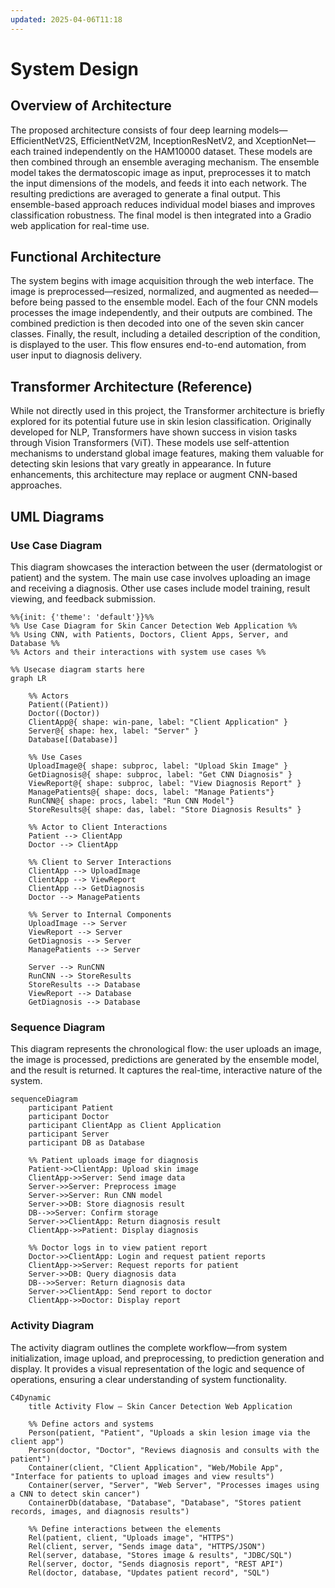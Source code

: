 ```yaml
---
updated: 2025-04-06T11:18
---
```


System Design
=============

Overview of Architecture
------------------------

The proposed architecture consists of four deep learning models—EfficientNetV2S, EfficientNetV2M, InceptionResNetV2, and XceptionNet—each trained independently on the HAM10000 dataset. These models are then combined through an ensemble averaging mechanism. The ensemble model takes the dermatoscopic image as input, preprocesses it to match the input dimensions of the models, and feeds it into each network. The resulting predictions are averaged to generate a final output. This ensemble-based approach reduces individual model biases and improves classification robustness. The final model is then integrated into a Gradio web application for real-time use.

Functional Architecture
-----------------------

The system begins with image acquisition through the web interface. The image is preprocessed—resized, normalized, and augmented as needed—before being passed to the ensemble model. Each of the four CNN models processes the image independently, and their outputs are combined. The combined prediction is then decoded into one of the seven skin cancer classes. Finally, the result, including a detailed description of the condition, is displayed to the user. This flow ensures end-to-end automation, from user input to diagnosis delivery.

Transformer Architecture (Reference)
------------------------------------

While not directly used in this project, the Transformer architecture is briefly explored for its potential future use in skin lesion classification. Originally developed for NLP, Transformers have shown success in vision tasks through Vision Transformers (ViT). These models use self-attention mechanisms to understand global image features, making them valuable for detecting skin lesions that vary greatly in appearance. In future enhancements, this architecture may replace or augment CNN-based approaches.

UML Diagrams
------------

### Use Case Diagram ###

This diagram showcases the interaction between the user (dermatologist or patient) and the system. The main use case involves uploading an image and receiving a diagnosis. Other use cases include model training, result viewing, and feedback submission.

```mermaid
%%{init: {'theme': 'default'}}%%
%% Use Case Diagram for Skin Cancer Detection Web Application %%
%% Using CNN, with Patients, Doctors, Client Apps, Server, and Database %%
%% Actors and their interactions with system use cases %%

%% Usecase diagram starts here
graph LR

    %% Actors
    Patient((Patient))
    Doctor((Doctor))
    ClientApp@{ shape: win-pane, label: "Client Application" }
    Server@{ shape: hex, label: "Server" }
    Database[(Database)]

    %% Use Cases
    UploadImage@{ shape: subproc, label: "Upload Skin Image" }
    GetDiagnosis@{ shape: subproc, label: "Get CNN Diagnosis" }
    ViewReport@{ shape: subproc, label: "View Diagnosis Report" }
    ManagePatients@{ shape: docs, label: "Manage Patients"}
    RunCNN@{ shape: procs, label: "Run CNN Model"}
    StoreResults@{ shape: das, label: "Store Diagnosis Results" }

    %% Actor to Client Interactions
    Patient --> ClientApp
    Doctor --> ClientApp

    %% Client to Server Interactions
    ClientApp --> UploadImage
    ClientApp --> ViewReport
    ClientApp --> GetDiagnosis
    Doctor --> ManagePatients

    %% Server to Internal Components
    UploadImage --> Server
    ViewReport --> Server
    GetDiagnosis --> Server
    ManagePatients --> Server

    Server --> RunCNN
    RunCNN --> StoreResults
    StoreResults --> Database
    ViewReport --> Database
    GetDiagnosis --> Database

```

### Sequence Diagram ###

This diagram represents the chronological flow: the user uploads an image, the image is processed, predictions are generated by the ensemble model, and the result is returned. It captures the real-time, interactive nature of the system.

```mermaid
sequenceDiagram
    participant Patient
    participant Doctor
    participant ClientApp as Client Application
    participant Server
    participant DB as Database

    %% Patient uploads image for diagnosis
    Patient->>ClientApp: Upload skin image
    ClientApp->>Server: Send image data
    Server->>Server: Preprocess image
    Server->>Server: Run CNN model
    Server->>DB: Store diagnosis result
    DB-->>Server: Confirm storage
    Server->>ClientApp: Return diagnosis result
    ClientApp->>Patient: Display diagnosis

    %% Doctor logs in to view patient report
    Doctor->>ClientApp: Login and request patient reports
    ClientApp->>Server: Request reports for patient
    Server->>DB: Query diagnosis data
    DB-->>Server: Return diagnosis data
    Server->>ClientApp: Send report to doctor
    ClientApp->>Doctor: Display report
```
### Activity Diagram ###

The activity diagram outlines the complete workflow—from system initialization, image upload, and preprocessing, to prediction generation and display. It provides a visual representation of the logic and sequence of operations, ensuring a clear understanding of system functionality.

```mermaid
C4Dynamic
    title Activity Flow – Skin Cancer Detection Web Application

    %% Define actors and systems
    Person(patient, "Patient", "Uploads a skin lesion image via the client app")
    Person(doctor, "Doctor", "Reviews diagnosis and consults with the patient")
    Container(client, "Client Application", "Web/Mobile App", "Interface for patients to upload images and view results")
    Container(server, "Server", "Web Server", "Processes images using a CNN to detect skin cancer")
    ContainerDb(database, "Database", "Database", "Stores patient records, images, and diagnosis results")

    %% Define interactions between the elements
    Rel(patient, client, "Uploads image", "HTTPS")
    Rel(client, server, "Sends image data", "HTTPS/JSON")
    Rel(server, database, "Stores image & results", "JDBC/SQL")
    Rel(server, doctor, "Sends diagnosis report", "REST API")
    Rel(doctor, database, "Updates patient record", "SQL")

```
